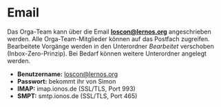 # Email
Das Orga-Team kann über die Email **loscon@lernos.org** angeschrieben werden. Alle Orga-Team-Mitglieder können auf das Postfach zugreifen. Bearbeitete Vorgänge werden in den Unterordner *Bearbeitet* verschoben (Inbox-Zero-Prinzip). Bei Bedarf können weitere Unterordner angelegt werden.

- **Benutzername:** loscon@lernos.org
- **Passwort:** bekommt ihr von Simon
- **IMAP:** imap.ionos.de (SSL/TLS, Port 993)
- **SMPT:** smtp.ionos.de (SSL/TLS, Port 465)